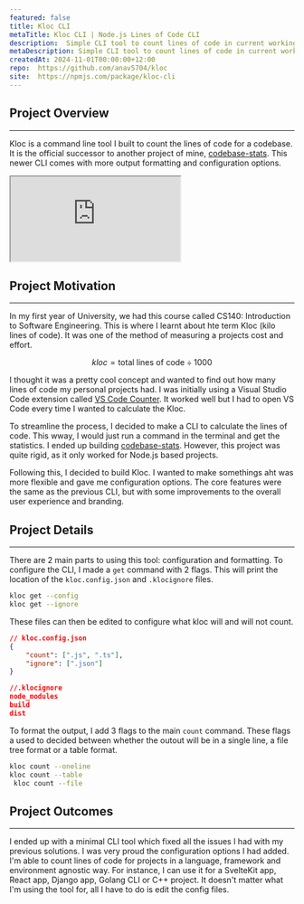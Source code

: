 ```yaml
---
featured: false
title: Kloc CLI
metaTitle: Kloc CLI | Node.js Lines of Code CLI
description:  Simple CLI tool to count lines of code in current working directory.
metaDescription: Simple CLI tool to count lines of code in current working directory, built with Node.js and Commander.js.
createdAt: 2024-11-01T00:00:00+12:00
repo:  https://github.com/anav5704/kloc
site:  https://npmjs.com/package/kloc-cli 
---
```


## Project Overview

---

Kloc is a command line tool I built to count the lines of code for a codebase. It is the official successor to another project of mine, [codebase-stats](https://github.com/anav5704/codebase-stats). This newer CLI comes with more output formatting and configuration options.

<iframe allowfullscreen src="https://www.youtube.com/embed/ac_zoq3HYt0"></iframe>

## Project Motivation

---

In my first year of University, we had this course called CS140: Introduction to Software Engineering. This is where I learnt about hte term Kloc (kilo lines of code). It was one of the method of measuring a projects cost and effort. 

```math
kloc = \text{total lines of code} \div 1000
```

I thought it was a pretty cool concept and wanted to find out how many lines of code my personal projects had. I was initially using a Visual Studio Code extension called [VS Code Counter](https://marketplace.visualstudio.com/items?itemName=uctakeoff.vscode-counter). It worked well but I had to open VS Code every time I wanted to calculate the Kloc.

To streamline the process, I decided to make a CLI to calculate the lines of code. This wway, I would just run a command in the terminal and get the statistics. I ended up building [codebase-stats](https://github.com/anav5704/codebase-stats). However, this project was quite rigid, as it only worked for Node.js based projects.

Following this, I decided to build Kloc. I wanted to make somethings aht was more flexible and gave me configuration options. The core features were the same as the previous CLI, but with some improvements to the overall user experience and branding.


## Project Details

---

There are 2 main parts to using this tool: configuration and formatting. To configure the CLI, I made a `get` command with 2 flags. This will print the location of the `kloc.config.json` and `.klocignore` files.
```sh
kloc get --config
kloc get --ignore
```

These files can then be edited to configure what kloc will and will not count.

```json
// kloc.config.json 
{
    "count": [".js", ".ts"],
    "ignore": [".json"]
}

//.klocignore
node_modules
build
dist
```

To format the output, I add 3 flags to the main `count` command. These flags a used to decided between whether the outout will be in a single line, a file tree format or a table format.

```sh
kloc count --oneline
kloc count --table
 kloc count --file
```

## Project Outcomes

---

I ended up with a minimal CLI tool which fixed all the issues I had with my previous solutions. I was very proud the configuration options I had added. I'm able to count lines of code for projects in a language, framework and environment agnostic way. For instance, I can use it for a SvelteKit app, React app, Django app, Golang CLI or C++ project. It doesn't matter what I'm using the tool for, all I have to do is edit the config files.